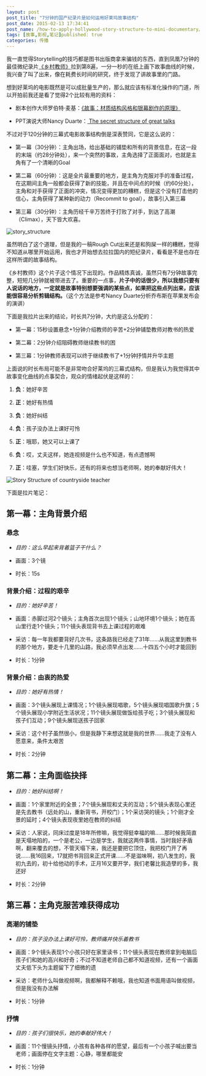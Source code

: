 ```yaml
---
layout: post
post_title: "7分钟的国产纪录片是如何运用好莱坞故事结构"
post_date: 2015-02-13 17:34:41
post_name: /how-to-apply-hollywood-story-structure-to-mini-documentary/
tags: [故事,影视,笔记]published: true
categories: 传播
---
```


我一直觉得Storytelling的技巧都是图书出版商拿来骗钱的东西，直到凤凰7分钟的最佳微纪录片[《乡村教师》](http://v.ifeng.com/documentary/society/201410/03f24ac5-8b94-47c2-9dee-020206c5f5ec.shtml)拉到第8遍，一分一秒的在纸上画下故事曲线的时候，我兴奋了叫了出来，像在耗费长时间的研究，终于发现了讲故事里的门路。

想到好莱坞的电影既然是可以成批量生产的，那么就应该有标准化操作的门道，所以开拍前我还是看了觉得2个比较有用的资料：

*   剧本创作大师罗伯特·麦基：[《故事：材质结构风格和银幕剧作的原理》](http://book.douban.com/subject/1115748/)

*   PPT演说大师Nancy Duarte：[ The secret structure of great talks](http://www.ted.com/talks/nancy_duarte_the_secret_structure_of_great_talks)

不过对于120分钟的三幕式电影故事结构倒是深表赞同，它是这么说的：

*   第一幕（30分钟）：主角出场，给出基础的铺垫和所有的背景信息，在这一段的末端（约28分钟处），来一个突然的事故，主角选择了正面面对，也就是主角有了一个清晰的Goal

*   第二幕（60分钟）：这是全片最重要的地方，是主角为克服对手的准备过程，在这期间主角一般都会获得了新的技能，并且在中间点的时候（约60分处），主角和对手获得了正面的冲突，情况变得更加的糟糕，但是这个没有打击他的信心，主角获得了某种新的动力（Recommit to goal），故事引入第三幕

*   第三幕（30分钟）：主角历经千辛万苦终于打败了对手，到达了高潮（Climax），天下皆大欢喜。

![story_structure](http://7arnhx.com1.z0.glb.clouddn.com/wp-content/uploads/2015/02/story_structure-600x307.jpg)

虽然明白了这个道理，但是我的一稿Rough Cut出来还是和狗屎一样的糟糕，觉得不知道从哪里开始运用，我也才开始想去拉拉国内的短纪录片，看看是不是也存在这样所谓的故事结构。

《乡村教师》这个片子这个情况下出现的。作品精炼真诚，虽然只有7分钟故事完整，短短几分钟就被带进去了。重要的一点事，**片子中的话很少，所以我想只要有人说话的地方，一定就是故事特别想要强调的某些点，如果把这些点列出来，应该能很容易分析剪辑结构。**（这个方法是参考Nancy Duarte分析乔布斯在苹果发布会的演讲）

下面是我拉片出来的结论，时长共7分钟，大约是这么分配的：

*   第一幕：15秒设置悬念+1分钟介绍教师的辛苦+2分钟铺垫教师对教书的热爱

*   第二幕：2分钟介绍阻碍教师继续教书的困

*   第三幕：1分钟教师表现可以终于继续教书了+1分钟抒情并升华主题

上面说的时长布局可能不是非常吻合好莱坞的三幕式结构，但是我认为我觉得其中故事变化曲线的点事契合，观众的情绪起伏是这样的：

1.  **负**：她好辛苦

2.  **正**：她好有热情

3.  **负**：她好纠结

4.  **负**：孩子没办法上课好可怜

5.  **正**：哦耶，她又可以上课了

6.  **负**：哎，丈夫这样，她连视频是什么也不知道，有点遗憾啊

7.  **正**：哇塞，学生们好快乐，还有的将来也想当老师啊，她的奉献好伟大！

![Story Structure of countryside teacher](http://7arnhx.com1.z0.glb.clouddn.com/wp-content/uploads/2015/02/1639902175-600x450.jpg)

下面是拉片笔记：

## 第一幕：主角背景介绍

### 悬念

*   *目的：这么早起来背着篮子干什么？*

*   画面：3个镜

*   时长：15s

### 背景介绍：过程的艰辛

*   *目的：她好辛苦！*

*   画面：赤脚过河2个镜头；主角首次出现1个镜头；山地环境1个镜头；她在高山里行走1个镜头；11个镜头表现背书去上课过程的艰难

*   采访：每一年我都要背好几次书，这条路我已经走了31年……从我这里到教书的那个地方，要走十几里的山路，我必须早点出发……十四五个小时才能回到

*   时长：1分钟

### 背景介绍：由衷的热爱

*   *目的：她好有热情！*

*   画面：3个镜头展现上课情况；1个镜头展现唱歌，5个镜头展现唱国歌升旗；5个镜头展现小学附近生活状况；11个镜头展现做饭给孩子吃；3个镜头展现和孩子们互动；9个镜头展现送孩子回家

*   采访：这个村子虽然很小，但是我静下来想这就是我的世界……我走了没有人愿意来，条件太艰苦

*   时长：2分钟

## 第二幕：主角面临抉择

*   *目的：她好纠结啊！*

*   画面：1个家里附近的全景；7个镜头展现和丈夫的互动；5个镜头表现心里还是先去教书（远处的山，重新背书，开校门）；1个采访哭的镜头；1个刚才全景的延时；4个镜头表现夜里她在教师的纠结

*   采访：人家说，同床过度是18年所修嘛，我觉得挺幸福的嘛……那时候我简直是天塌地陷的，一个是老公，一边是学生，我就这两件事情，当时我好矛盾啊，翻来覆去的想，不管天塌下来，我还是要把它顶住，我把校门开了再说……我16回来，17就把书背回来正式开课……不是滋味啊，初八发生的，我初九去的，初十给他动的手术，正月16又要开学，我们老馨比我造孽的多，我还好

*   时长：2分钟

## 第三幕：主角克服苦难获得成功

### 高潮的铺垫

*   *目的：孩子没办法上课好可怜，教师痛并快乐着教书*

*   画面：9个镜头表现1个小孩只好在家里读书；11个镜头表现在教师拿到电脑后孩子们和她的高兴和好奇；不过不知道老师自己都不知道视频，还有一个画面丈夫低下头为主题留下了细微的遗

*   采访：老师什么叫做视频啊，我都解释不赖哦，我也知道书面用语叫做视频，但是我没有办法解

*   时长：1分钟

### 抒情

*   *目的：孩子们很快乐，她的奉献好伟大！*

*   画面：11个慢镜头抒情，小孩有各种各样的愿望，最后有一个小孩子喊出要当老师；画面停在文字主题：心静，哪里都能安

*   时长：1分钟